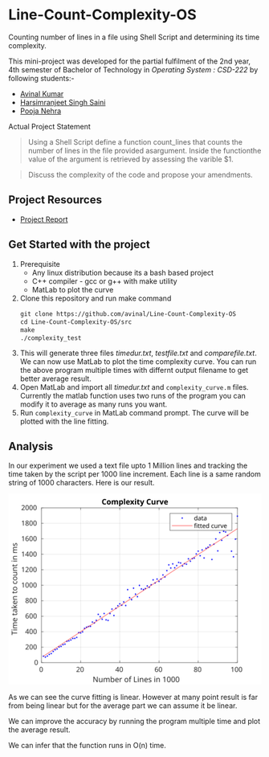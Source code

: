 # Line-Count-Complexity-OS
Counting number of lines in a file using Shell Script and determining its time complexity.

This mini-project was developed for the partial fulfilment of the 2nd year, 4th semester of Bachelor of Technology in *Operating System : CSD-222* by following students:-
* [Avinal Kumar](https://github.com/avinal)
* [Harsimranjeet Singh Saini](https://github.com/harry-stark)
* [Pooja Nehra](https://github.com/pooja5101)

Actual Project Statement
> Using a Shell Script define a function count_lines that counts the number of lines in the file provided asargument. Inside the functionthe value of the argument is retrieved by assessing the varible $1.

>Discuss the complexity of the code and propose your amendments.

## Project Resources
* [Project Report](https://github.com/Blitzar-to-Supernova/Line-Count-Complexity-OS/blob/master/project-resource/os_line_count.pdf)

## Get Started with the project
1. Prerequisite 
    * Any linux distribution because its a bash based project
    * C++ compiler - gcc or g++ with make utility
    * MatLab to plot the curve
2. Clone this repository and run make command
    ```
    git clone https://github.com/avinal/Line-Count-Complexity-OS
    cd Line-Count-Complexity-OS/src
    make
    ./complexity_test
    ```
3. This will generate three files *timedur.txt*, *testfile.txt* and *comparefile.txt*. We can now use MatLab to plot the time complexity curve. You can run the above program multiple times with differnt output filename to get better average result.
4. Open MatLab and import all *timedur.txt* and `complexity_curve.m` files. Currently the matlab function uses two runs of the program you can modify it to average as many runs you want. 
5. Run `complexity_curve` in MatLab command prompt. The curve will be plotted with the line fitting. 


## Analysis
In our experiment we used a text file upto 1 Million lines and tracking the time taken by the script per 1000 line increment. Each line is a same random string of 1000 characters. Here is our result.

![Time Complexity Curve](images/comcur.svg)

As we can see the curve fitting is linear. However at many point result is far from being linear but for the average part we can assume it be linear. 

We can improve the accuracy by running the program multiple time and plot the average result.

We can infer that the function runs in O(n) time. 

